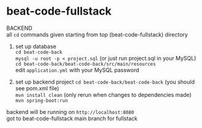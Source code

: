 # beat-code-fullstack
BACKEND  
all `cd` commands given starting from top (beat-code-fullstack) directory  

1. set up database  
`cd beat-code-back`  
`mysql -u root -p < project.sql` (or just run project.sql in your MySQL)  
`cd beat-code-back/beat-code-back/src/main/resources`  
edit `application.yml` with your MySQL password  

2. set up backend project
`cd beat-code-back/beat-code-back` (you should see pom.xml file)   
`mvn install clean` (only rerun when changes to dependencies made)  
`mvn spring-boot:run`

backend will be running on `http://localhost:8080`  
got to beat-code-fullstack main branch for fullstack  
